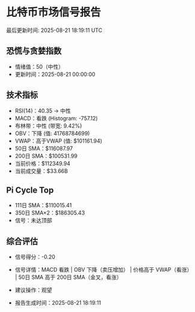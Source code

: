 # 比特币市场信号报告

最后更新时间: 2025-08-21 18:19:11 UTC

## 恐慌与贪婪指数
- 情绪值：50（中性）
- 更新时间：2025-08-21 00:00:00

## 技术指标
- RSI(14)：40.35 → 中性
- MACD：看跌 (Histogram: -757.12)
- 布林带：中性 (带宽: 9.42%)
- OBV：下降 (值: 41768784699)
- VWAP：高于VWAP (值: $101161.94)
- 50日 SMA：$116087.97
- 200日 SMA：$100531.99
- 当前价格：$112349.94
- 当前成交量：$33.66B

## Pi Cycle Top
- 111日 SMA：$110015.41
- 350日 SMA×2：$186305.43
- 信号：未达顶部

## 综合评估
- 信号得分：-0.20
- 信号详情：MACD 看跌 | OBV 下降（卖压增加） | 价格高于 VWAP（看涨） | 50日 SMA 高于 200日 SMA（金叉，看涨）
- 建议操作：观望

- 报告生成时间：2025-08-21 18:19:11